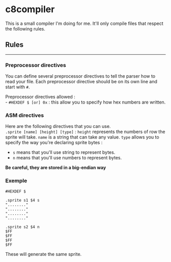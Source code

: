# c8compiler
This is a small compiler I'm doing for me. It'll only compile files that respect the following rules.  

## Rules
---  
 

### Preprocessor directives
You can define several preprocessor directives to tell the parser how to read your file. Each preprocessor directive should be on its own line and start with `#`.   

Preprocessor directives allowed :  
    - `#HEXDEF $ [or] 0x` : this allow you to specify how hex numbers are written.

### ASM directives
Here are the following directives that you can use.  
`.sprite [name] [height] [type]` : `height` represents the numbers of row the sprite will take. `name` is a string that can take any value. `type` allows you to specify the way you're declaring sprite bytes :  
- `s` means that you'll use string to represent bytes.
- `n` means that you'll use numbers to represent bytes.  

**Be careful, they are stored in a big-endian way**
### Exemple
```assembly
#HEXDEF $

.sprite s1 $4 s
"........"
"........"
"........"
"........" 

.sprite s2 $4 n
$FF
$FF
$FF
$FF
```
These will generate the same sprite.